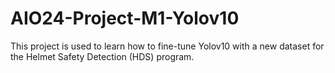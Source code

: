 # AIO24-Project-M1-Yolov10
This project is used to learn how to fine-tune Yolov10 with a new dataset for the Helmet Safety Detection (HDS) program.
